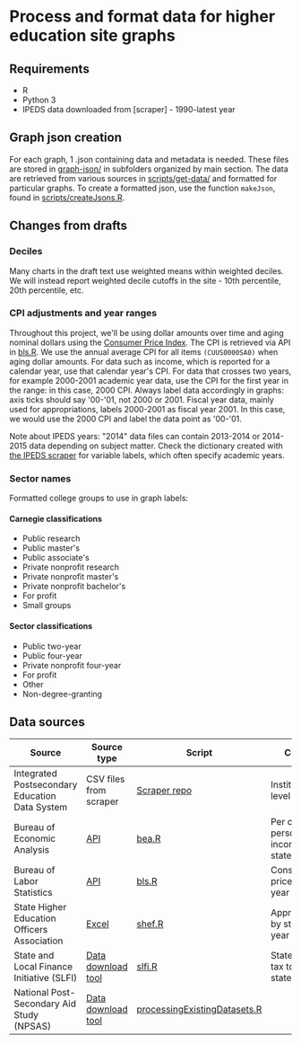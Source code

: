 # Process and format data for higher education site graphs

## Requirements
* R
* Python 3
* IPEDS data downloaded from [scraper] - 1990-latest year

## Graph json creation
For each graph, 1 .json containing data and metadata is needed. These files are stored in [graph-json/](graph-json/) in subfolders organized by main section. The data are retrieved from various sources in [scripts/get-data/](scripts/get-data/) and formatted for particular graphs. To create a formatted json, use the function `makeJson`, found in [scripts/createJsons.R](scripts/createJsons.R).

## Changes from drafts

### Deciles
Many charts in the draft text use weighted means within weighted deciles. We will instead report weighted decile cutoffs in the site - 10th percentile, 20th percentile, etc.

### CPI adjustments and year ranges
Throughout this project, we'll be using dollar amounts over time and aging nominal dollars using the [Consumer Price Index](www.bls.gov/cpi/). The CPI is retrieved via API in [bls.R](scripts/get-data/bls.R). We use the annual average CPI for all items `(CUUS0000SA0)` when aging dollar amounts.
For data such as income, which is reported for a calendar year, use that calendar year's CPI. For data that crosses two years, for example 2000-2001 academic year data, use the CPI for the first year in the range: in this case, 2000 CPI. Always label data accordingly in graphs: axis ticks should say '00-'01, not 2000 or 2001. Fiscal year data, mainly used for appropriations, labels 2000-2001 as fiscal year 2001. In this case, we would use the 2000 CPI and label the data point as '00-'01.

Note about IPEDS years: "2014" data files can contain 2013-2014 or 2014-2015 data depending on subject matter. Check the dictionary created with [the IPEDS scraper](https://github.com/UrbanInstitute/ipeds-scraper) for variable labels, which often specify academic years.

### Sector names
Formatted college groups to use in graph labels:
#### Carnegie classifications
* Public research
* Public master's
* Public associate's
* Private nonprofit research
* Private nonprofit master's
* Private nonprofit bachelor's
* For profit
* Small groups

#### Sector classifications
* Public two-year
* Public four-year
* Private nonprofit four-year
* For profit
* Other
* Non-degree-granting

## Data sources
| Source 		| Source type | Script | Content | Sections |
| -------------| -------------  | ------------- | ------------- | ------------- |
| Integrated Postsecondary Education Data System 		| CSV files from scraper | [Scraper repo](https://github.com/UrbanInstitute/ipeds-scraper)  | Institution-level data | Various |
| Bureau of Economic Analysis  | [API](http://www.bea.gov/API/signup/index.cfm) | [bea.R](scripts/get-data/bea.R)  | Per capita personal income, by state and year |  |
| Bureau of Labor Statistics | [API](http://www.bls.gov/developers/) | [bls.R](scripts/get-data/bls.R) | Consumer price index by year | Various |
| State Higher Education Officers Association | [Excel](http://www.sheeo.org/sites/default/files/Unadjusted_Nominal_Data_FY15.xlsx) | [shef.R](scripts/get-data/shef.R) | Appropriations by state and year | Appropriations |
| State and Local Finance Initiative (SLFI) | [Data download tool](http://slfdqs.taxpolicycenter.org/) | [slfi.R](scripts/get-data/slfi.R) | State and local tax totals, by state and year | Appropriations |
| National Post-Secondary Aid Study (NPSAS) | [Data download tool](https://nces.ed.gov/datalab/) | [processingExistingDatasets.R](scripts/processingExistingDatasets.R) | | Various |
